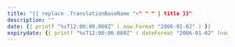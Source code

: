 ```yaml
---
title: "{{ replace .TranslationBaseName "-" " " | title }}"
description: ""
date: {{ printf "%sT12:00:00.000Z" ( now.Format "2006-01-02" ) }}
expirydate: {{ printf "%sT12:00:00.000Z" ( dateFormat "2006-01-02" (now.AddDate 0 0 14) ) }}
---
```


<!--more-->
